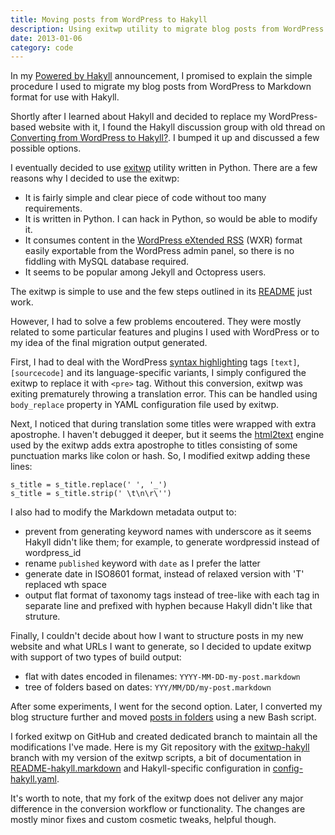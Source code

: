```yaml
---
title: Moving posts from WordPress to Hakyll
description: Using exitwp utility to migrate blog posts from WordPress to Markdown format for Hakyll
date: 2013-01-06
category: code
---
```


In my [Powered by Hakyll](/posts/2012/12/03/powered-by-hakyll/) announcement, I promised to explain
the simple procedure I used to migrate my blog posts from WordPress to Markdown format for use with
Hakyll.

Shortly after I learned about Hakyll and decided to replace my WordPress-based website with it, 
I found the Hakyll discussion group with old thread on 
[Converting from WordPress to Hakyll?](https://groups.google.com/forum/?fromgroups=#!topic/hakyll/KZdcNsBVNkA).
I bumped it up and discussed a few possible options.

I eventually decided to use [exitwp](https://github.com/thomasf/exitwp) utility written in Python.
There are a few reasons why I decided to use the exitwp:

* It is fairly simple and clear piece of code without too many requirements.
* It is written in Python. I can hack in Python, so would be able to modify it.
* It consumes content in the 
[WordPress eXtended RSS](http://ipggi.wordpress.com/2011/03/16/the-wordpress-extended-rss-wxr-exportimport-xml-document-format-decoded-and-explained/) 
(WXR) format easily exportable from the WordPress admin panel, 
so there is no fiddling with MySQL database required.
* It seems to be popular among Jekyll and Octopress users.

The exitwp is simple to use and the few steps outlined in its 
[README](https://github.com/thomasf/exitwp#getting-started) just work.

However, I had to solve a few problems encoutered. They were mostly related to some particular
features and plugins I used with WordPress or to my idea of the final migration output generated.

First, I had to deal with the WordPress [syntax highlighting](http://en.support.wordpress.com/code/posting-source-code/) 
tags ```[text]```, ```[sourcecode]``` and its language-specific variants,  I simply configured the exitwp to 
replace it with ```<pre>``` tag. Without this conversion, exitwp was exiting prematurely throwing
a translation error. This can be handled using ``` body_replace``` property in YAML configuration 
file used by exitwp.

Next, I noticed that during translation some titles were wrapped with extra apostrophe.
I haven't debugged it deeper, but it seems the [html2text](http://www.aaronsw.com/2002/html2text/) 
engine used by the exitwp adds extra apostrophe to titles consisting of some punctuation marks
like colon or hash. So, I modified exitwp adding these lines:

```
s_title = s_title.replace(' ', '_')
s_title = s_title.strip(' \t\n\r\'')
```

I also had to modify the Markdown metadata output to:

* prevent from generating keyword names with underscore as it seems Hakyll didn't like them; for
example, to generate wordpressid instead of wordpress_id
* rename ```published``` keyword with ```date``` as I prefer the latter
* generate date in ISO8601 format, instead of relaxed version with 'T' replaced wth space
* output flat format of taxonomy tags instead of tree-like with each tag in separate line and 
prefixed with hyphen because Hakyll didn't like that struture.

Finally, I couldn't decide about how I want to structure posts in my new website and what
URLs I want to generate, so I decided to update exitwp with support of two types of build output:

* flat with dates encoded in filenames: ```YYYY-MM-DD-my-post.markdown```
* tree of folders based on dates: ```YYY/MM/DD/my-post.markdown```

After some experiments, I went for the second option.
Later, I converted my blog structure further and moved 
[posts in folders](/posts/2012/12/15/hakyll-posts-in-folders/index.html) using a new Bash script.

I forked exitwp on GitHub and created dedicated branch to maintain all the modifications I've made.
Here is my Git repository with the [exitwp-hakyll](https://github.com/mloskot/exitwp/blob/exitwp-hakyll/) 
branch with my version of the exitwp scripts, a bit of documentation in 
[README-hakyll.markdown](https://github.com/mloskot/exitwp/blob/exitwp-hakyll/README-hakyll.markdown) 
and Hakyll-specific configuration in [config-hakyll.yaml](https://github.com/mloskot/exitwp/blob/exitwp-hakyll/config-hakyll.yaml).

It's worth to note, that my fork of the exitwp does not deliver any major difference in the 
conversion workflow or functionality. The changes are mostly minor fixes and custom cosmetic tweaks,
helpful though.
